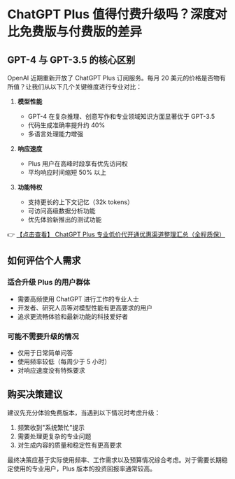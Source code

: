 # ChatGPT Plus 值得付费升级吗？深度对比免费版与付费版的差异

## GPT-4 与 GPT-3.5 的核心区别

OpenAI 近期重新开放了 ChatGPT Plus 订阅服务。每月 20 美元的价格是否物有所值？让我们从以下几个关键维度进行专业对比：

1. **模型性能**
   - GPT-4 在复杂推理、创意写作和专业领域知识方面显著优于 GPT-3.5
   - 代码生成准确率提升约 40%
   - 多语言处理能力增强

2. **响应速度**
   - Plus 用户在高峰时段享有优先访问权
   - 平均响应时间缩短 50% 以上

3. **功能特权**
   - 支持更长的上下文记忆（32k tokens）
   - 可访问高级数据分析功能
   - 优先体验新推出的测试功能

👉 [【点击查看】 ChatGPT Plus 专业低价代开通优惠渠道整理汇总（全程质保）](https://bit.ly/DaiKai)

## 如何评估个人需求

### 适合升级 Plus 的用户群体
- 需要高频使用 ChatGPT 进行工作的专业人士
- 开发者、研究人员等对模型性能有更高要求的用户
- 追求更流畅体验和最新功能的科技爱好者

### 可能不需要升级的情况
- 仅用于日常简单问答
- 使用频率较低（每周少于 5 小时）
- 对响应速度没有特殊要求

## 购买决策建议

建议先充分体验免费版本，当遇到以下情况时考虑升级：
1. 频繁收到"系统繁忙"提示
2. 需要处理更复杂的专业问题
3. 对生成内容的质量和稳定性有更高要求

最终决策应基于实际使用频率、工作需求以及预算情况综合考虑。对于需要长期稳定使用的专业用户，Plus 版本的投资回报率通常较高。